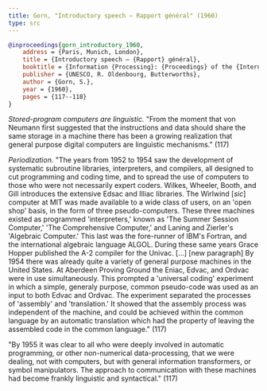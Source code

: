 ```yaml
---
title: Gorn, "Introductory speech — Rapport général" (1960)
type: src
---
```


```bibtex
@inproceedings{gorn_introductory_1960,
	address = {Paris, Munich, London},
	title = {Introductory speech — {Rapport} général},
	booktitle = {Information {Processing}: {Proceedings} of the {International} {Conference} on {Information} {Processing}, {UNESCO}, {Paris} 15-20 {June} 1959},
	publisher = {UNESCO, R. Oldenbourg, Butterworths},
	author = {Gorn, S.},
	year = {1960},
	pages = {117--118}
}
```

*Stored-program computers are linguistic.* "From the moment that von Neumann first suggested that the instructions and data should share the same storage in a machine there has been a growing realization that general purpose digital computers are linguistic mechanisms." (117)

*Periodization.* "The years from 1952 to 1954 saw the development of systematic subroutine libraries, interpreters, and compilers, all designed to cut programming and coding time, and to spread the use of computers to those who were not necessarily expert coders. Wilkes, Wheeler, Booth, and Gill introduces the extensive Edsac and Illiac libraries. The Wirlwind [*sic*] computer at MIT was made available to a wide class of users, on an 'open shop' basis, in the form of three pseudo-computers. These three machines existed as programmed 'interpreters,' known as 'The Summer Session Computer,' 'The Comprehensive Computer,' and Laning and Zierler's 'Algebraic Computer.' This last was the fore-runner of IBM's Fortran, and the international algebraic language ALGOL. During these same years Grace Hopper published the A-2 compiler for the Univac. [...] [new paragraph] By 1954 there was already quite a variety of general purpose machines in the United States. At Aberdeen Proving Ground the Eniac, Edvac, and Ordvac were in use simultaneously. This prompted a 'universal coding' experiment in which a simple, generaly purpose, common pseudo-code was used as an input to both Edvac and Ordvac. The experiment separated the processes of 'assembly' and 'translation.' It showed that the assembly process was independent of the machine, and could be achieved within the common language by an automatic translation which had the property of leaving the assembled code in the common language." (117)

"By 1955 it was clear to all who were deeply involved in automatic programming, or other non-numerical data-processing, that we were dealing, not with computers, but with general information transformers, or symbol manipulators. The approach to communication with these machines had become frankly linguistic and syntactical." (117)
